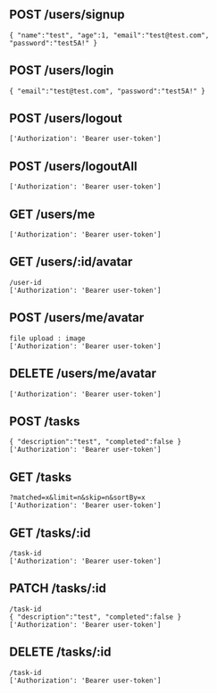 ## POST /users/signup
```
{ "name":"test", "age":1, "email":"test@test.com", "password":"test5A!" }
```

## POST /users/login
```
{ "email":"test@test.com", "password":"test5A!" }
```

## POST /users/logout
```
['Authorization': 'Bearer user-token']
```

## POST /users/logoutAll
```
['Authorization': 'Bearer user-token']
```

## GET /users/me
```
['Authorization': 'Bearer user-token']
```

## GET /users/:id/avatar
```
/user-id
['Authorization': 'Bearer user-token']
```

## POST /users/me/avatar
```
file upload : image
['Authorization': 'Bearer user-token']
```

## DELETE /users/me/avatar
```
['Authorization': 'Bearer user-token']
```

## POST /tasks
```
{ "description":"test", "completed":false }
['Authorization': 'Bearer user-token']
```

## GET /tasks
```
?matched=x&limit=n&skip=n&sortBy=x
['Authorization': 'Bearer user-token']
```

## GET /tasks/:id
```
/task-id
['Authorization': 'Bearer user-token']
```

## PATCH /tasks/:id
```
/task-id
{ "description":"test", "completed":false }
['Authorization': 'Bearer user-token']
```

## DELETE /tasks/:id 
```
/task-id
['Authorization': 'Bearer user-token']
```